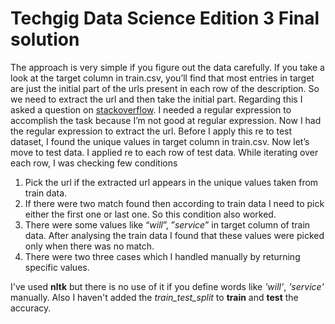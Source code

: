 # Techgig Data Science Edition 3 Final solution
The approach is very simple if you figure out the data carefully. If you take a look at the target column in train.csv, you’ll find that most entries in target are just the initial part of the urls present in each row of the description. So we need to extract the url and then take the initial part. Regarding this I asked a question on [stackoverflow](https://stackoverflow.com/questions/46610149/extract-the-initial-part-of-a-url-if-it-ends-with-com-or-net). I needed a regular expression to accomplish the task because I’m not good at regular expression. 
	Now I had the regular expression to extract the url. Before I apply this re to test dataset, I found the unique values in target column in train.csv. Now let’s move to test data. I applied re to each row of test data. While iterating over each row, I was checking few conditions 
1.	Pick the url if the extracted url appears in the unique values taken from train data.
2.	If there were two match found then according to train data I need to pick either the first one or last one. So this condition also worked.
3.	There were some values like “_will_”, ”_service_” in target column of train data. After analysing the train data I found that these values were picked only when there was no match.
4.	There were two three cases which I handled manually by returning specific values.

I've used **nltk** but there is no use of it if you define words like _'will'_, _'service'_ manually.
Also I haven't added the _train_test_split_ to **train** and **test** the accuracy.

